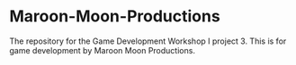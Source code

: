 # Maroon-Moon-Productions
The repository for the Game Development Workshop I project 3. This is for game development by Maroon Moon Productions.
